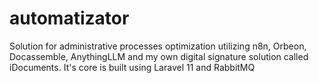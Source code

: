 # automatizator
Solution for administrative processes optimization utilizing n8n, Orbeon, Docassemble, AnythingLLM and my own digital signature solution called iDocuments. It's core is built using Laravel 11 and RabbitMQ
